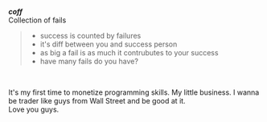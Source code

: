 ***coff***<br/>
Collection of fails <br/>
> * success is counted by failures <br/>
> * it's diff between you and success person <br/>
> * as big a fail is as much it contrubutes to your success <br/>
> * have many fails do you have?
<br>

It's my first time to monetize programming skills. My little business. I wanna be trader
like guys from Wall Street and be good at it. 
<br>
Love you guys.
